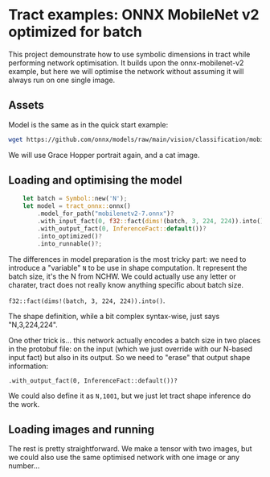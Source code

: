 # Tract examples: ONNX MobileNet v2 optimized for batch

This project demounstrate how to use symbolic dimensions in tract while 
performing network optimisation.
It builds upon the onnx-mobilenet-v2 example, but here we will optimise 
the network without assuming it will always run on one single image.

## Assets

Model is the same as in the quick start example:

```sh
wget https://github.com/onnx/models/raw/main/vision/classification/mobilenet/model/mobilenetv2-7.onnx
```

We will use Grace Hopper portrait again, and a cat image.

## Loading and optimising the model

```rust
    let batch = Symbol::new('N');
    let model = tract_onnx::onnx()
        .model_for_path("mobilenetv2-7.onnx")?
        .with_input_fact(0, f32::fact(dims!(batch, 3, 224, 224)).into())?
        .with_output_fact(0, InferenceFact::default())?
        .into_optimized()?
        .into_runnable()?;
```

The differences in model preparation is the most tricky part: we need to introduce
a "variable" `N` to be use in shape computation. It represent the batch size, it's the
N from NCHW. We could actually use any letter or charater, tract does not really know
anything specific about batch size.

`f32::fact(dims!(batch, 3, 224, 224)).into()`.

The shape definition, while a bit complex syntax-wise, just says "N,3,224,224".

One other trick is... this network actually encodes a batch size in two places in the
protobuf file: on the input (which we just override with our N-based input fact) but also
in its output. So we need to "erase" that output shape information:

`.with_output_fact(0, InferenceFact::default())?`

We could also define it as `N,1001`, but we just let tract shape inference do the work.

## Loading images and running

The rest is pretty straightforward. We make a tensor with two images, but we could also
use the same optimised network with one image or any number...
